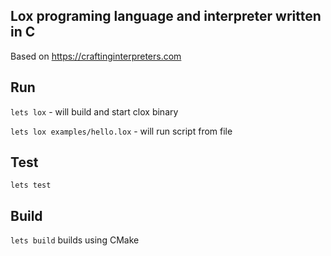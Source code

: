 Lox programing language and interpreter written in C
---

Based on https://craftinginterpreters.com

## Run

`lets lox` - will build and start clox binary

`lets lox examples/hello.lox` - will run script from file

## Test

`lets test`


## Build

`lets build` builds using CMake